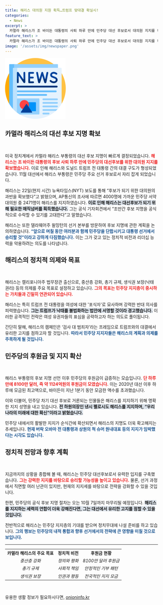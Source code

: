 ```yaml
---
title: 해리스 대의원 지원 획득…트럼프 맞대결 확실시!
categories:
  - News
excerpt: >
  카멀라 해리스가 조 바이든 대통령의 사퇴 하루 만에 민주당 대선 후보로서 대의원 지지를 확보하며 트럼프와의 대결 구도가 확립됐다. 해리스는 여성을 학대하는 포식자로 트럼프를 비난하며 중산층 강화 등 주요 목표를 제시하고, 기부금도 폭발적으로 증가했다.
feature_text: >
  카멀라 해리스가 조 바이든 대통령의 사퇴 하루 만에 민주당 대선 후보로서 대의원 지지를 확보하며 트럼프와의 대결 구도가 확립됐다. 해리스는 여성을 학대하는 포식자로 트럼프를 비난하며 중산층 강화 등 주요 목표를 제시하고, 기부금도 폭발적으로 증가했다.
image: '/assets/img/newspaper.png'
---
```


<p><img src="/assets/img/newspaper.png" alt="kimp 속보" /></p>

<h2 data-ke-size="size26">카멀라 해리스의 대선 후보 지명 확보</h2>

<p data-ke-size="size16">&nbsp;</p>

<p>미국 정치계에서 카멀라 해리스 부통령의 대선 후보 지명이 빠르게 결정되었습니다. <b><span style="color: #ee2323;">해리스는 조 바이든 대통령의 후보 사퇴 하루 만에 민주당의 대선후보를 위한 대의원 지지를 확보했습니다.</span></b> 이로 인해 해리스와 도널드 트럼프 전 대통령 간의 대결 구도가 형성되었습니다. 11월 대선에서 해리스 부통령은 민주당 주요 선거 후보로서 자리 잡게 되었습니다. </p>

<p>해리스는 22일(현지 시간) 뉴욕타임스(NYT) 보도를 통해 “후보가 되기 위한 대의원의 과반을 확보했다”고 밝혔으며, AP통신의 조사에 따르면 4000명에 가까운 민주당 서약 대의원 중 2471명이 해리스를 지지하였습니다. <b><span style="background-color: #21538527;">이로 인해 해리스는 대선후보가 되기 위해 필요한 매직넘버를 획득했습니다.</span></b> 그는 공식 기자회견에서 “조만간 후보 지명을 공식적으로 수락할 수 있기를 고대한다”고 말했습니다. </p>

<p>해리스는 또한 델라웨어주 윌밍턴의 선거 본부를 방문하여 후보 지명에 관한 계획을 논의하였습니다. <b><span style="color: #1a5490;">“앞으로 며칠 동안 여러분과 함께 민주당을 단합시키고 대통령 선거에서 승리할 것”이라고 강하게 다짐했습니다.</span></b> 이는 그가 갖고 있는 정치적 비전과 리더십 능력을 악용하려는 의도를 나타냅니다. </p>

<h2 data-ke-size="size26">해리스의 정치적 의제와 목표</h2>

<p data-ke-size="size16">&nbsp;</p>

<p>해리스는 캘리포니아주 법무장관 출신으로, 중산층 강화, 총기 규제, 생식권 보장(낙태 권리) 등의 의제를 주요 목표로 설정하고 있습니다. <b><span style="color: #ee2323;">그의 목표는 민주당 지지층이 중시하는 가치들과 긴밀히 연관되어 있습니다.</span></b> </p>

<p>해리스는 특히 트럼프 전 대통령을 여성에 대한 '포식자'로 묘사하며 강력한 반대 의사를 피력했습니다. <b><span style="background-color: #21538527;">그는 트럼프가 낙태를 불법화하는 법안에 서명할 것이라 경고했습니다.</span></b> 이러한 공격적인 전략은 여성 유권자들의 표심을 공략하고자 하는 의도로 풀이됩니다. </p>

<p>간단히 말해, 해리스의 캠페인은 ‘검사 대 범죄자’라는 프레임으로 트럼프와의 대결에서 유리한 고지를 점하고자 할 것입니다. <b><span style="color: #1a5490;">따라서 민주당 지지자들은 해리스의 계획과 의제를 주목하게 될 것입니다.</span></b> </p>

<h2 data-ke-size="size26">민주당의 후원금 및 지지 확산</h2>

<p data-ke-size="size16">&nbsp;</p>

<p>해리스 부통령의 후보 지명 선언 이후 민주당의 후원금이 급증하는 모습입니다. <b><span style="color: #ee2323;">단 하루 만에 8100만 달러, 즉 약 1124억원의 후원금이 모였습니다.</span></b> 이는 2020년 대선 이후 하루에 모금된 최고액으로, 바이든이 지난 1분기 동안 모금한 액수를 초과했습니다.</p>

<p>이와 더불어, 민주당 차기 대선 후보로 거론되는 인물들은 해리스를 지지하기 위해 명확한 지지 성명을 내고 있습니다. <b><span style="background-color: #21538527;">전 하원의장인 낸시 펠로시도 해리스를 지지하며, “우리나라의 미래에 대한 확신”이라고 밝혔습니다.</span></b> </p>

<p>민주당 내에서의 활발한 지지가 순식간에 확산되면서 해리스의 지명도 더욱 확고해지는 추세입니다. <b><span style="color: #1a5490;">현재 버락 오바마 전 대통령과 상원의 척 슈머 원내대표 등의 지지가 임박했다는 시각도 있습니다.</span></b> </p>

<h2 data-ke-size="size26">정치적 전망과 향후 계획</h2>

<p data-ke-size="size16">&nbsp;</p>

<p>지금까지의 상황을 종합해 볼 때, 해리스는 민주당 대선후보로서 유력한 입지를 구축했습니다. <b><span style="color: #ee2323;">그는 강력한 지지를 바탕으로 승리할 가능성을 높이고 있습니다.</span></b> 물론, 선거 과정에서 직면할 여러 난관이 있지만, 현재의 지지세를 바탕으로 전략을 강화할 수 있을 것입니다. </p>

<p>한편, 민주당의 공식 후보 지명 절차는 오는 10월 7일까지 마무리될 예정입니다. <b><span style="background-color: #21538527;">해리스를 지지하는 세력의 연합이 더욱 강해진다면, 그는 대선에서 유리한 고지를 점할 수 있을 것입니다.</span></b> </p>

<p>전반적으로 해리스는 민주당 지지층의 기대를 받으며 정치무대에 나설 준비를 하고 있습니다. <b><span style="color: #1a5490;">그의 행보는 민주당의 내적 통합과 향후 선거에서의 전략에 큰 영향을 미칠 것으로 보입니다.</span></b> </p>

<hr>

<table style="text-align: center; width: 100%;">
    <tr>
        <td style="text-align: center; height: 17px;"><b>카멀라 해리스의 주요 목표</b></td>
        <td style="text-align: center; height: 17px;"><b>정치적 비전</b></td>
        <td style="text-align: center; height: 17px;"><b>후원금 현황</b></td>
    </tr>
    <tr>
        <td style="text-align: center; height: 17px;"><i>중산층 강화</i></td>
        <td style="text-align: center; height: 17px;"><i>정의와 평화</i></td>
        <td style="text-align: center; height: 17px;"><i>8100만 달러 후원금</i></td>
    </tr>
    <tr>
        <td style="text-align: center; height: 17px;"><i>총기 규제</i></td>
        <td style="text-align: center; height: 17px;"><i>사회적 책임</i></td>
        <td style="text-align: center; height: 17px;"><i>안정적인 기부 패턴</i></td>
    </tr>
    <tr>
        <td style="text-align: center; height: 17px;"><i>생식권 보장</i></td>
        <td style="text-align: center; height: 17px;"><i>인권과 평등</i></td>
        <td style="text-align: center; height: 17px;"><i>전국적인 지지 모금</i></td>
    </tr>
</table>

<p data-ke-size="size16">&nbsp;</p>
유용한 생활 정보가 필요하시다면, <a href="https://onioninfo.kr" rel="dofollow">onioninfo.kr</a>


